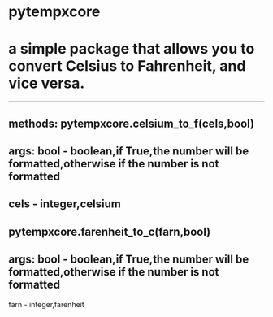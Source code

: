 # pytempxcore
# a simple package that allows you to convert Celsius to Fahrenheit, and vice versa.
---------------------------------
methods:
 pytempxcore.celsium_to_f(cels,bool)
---------------------------------
args:
bool - boolean,if True,the number will be formatted,otherwise if the number is not formatted
-----------------------------------
cels - integer,celsium 
---------------------------------
  pytempxcore.farenheit_to_c(farn,bool)
----------------------------------
args:
bool - boolean,if True,the number will be formatted,otherwise if the number is not formatted
---------------------------------
farn - integer,farenheit
